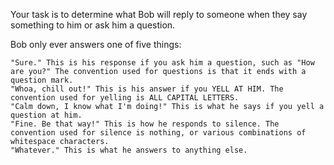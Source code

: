 Your task is to determine what Bob will reply to someone when they say something to him or ask him a question.

Bob only ever answers one of five things:

    "Sure." This is his response if you ask him a question, such as "How are you?" The convention used for questions is that it ends with a question mark.
    "Whoa, chill out!" This is his answer if you YELL AT HIM. The convention used for yelling is ALL CAPITAL LETTERS.
    "Calm down, I know what I'm doing!" This is what he says if you yell a question at him.
    "Fine. Be that way!" This is how he responds to silence. The convention used for silence is nothing, or various combinations of whitespace characters.
    "Whatever." This is what he answers to anything else.
